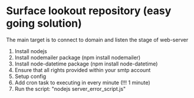 # Surface lookout repository (easy going solution)

The main target is to connect to domain and listen the stage of web-server
   
1) Install nodejs
2) Install nodemailer package (npm install nodemailer)
2) Install node-datetime package (npm install node-datetime)
3) Ensure that all rights provided within your smtp account 
4) Setup config
5) Add cron task to executing in every minute (!!! 1 minute)
5) Run the script: "nodejs server_error_script.js"
